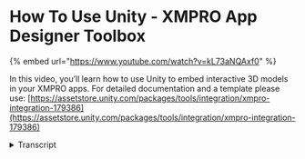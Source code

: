 # How To Use Unity - XMPRO App Designer Toolbox
{% embed url="https://www.youtube.com/watch?v=kL73aNQAxf0" %}

In this video, you’ll learn how to use Unity to embed interactive 3D models in your XMPRO apps. For detailed documentation and a template please use: [https://assetstore.unity.com/packages/tools/integration/xmpro-integration-179386](https://assetstore.unity.com/packages/tools/integration/xmpro-integration-179386)
<details>
<summary>Transcript</summary>in this video we are going to go over

how to configure a unity control

for use in app designer first you must

find the unity control in the

blocks panel right here search for unity

drag it onto the screen then you can

save

now we have a unity control on app

designer

after we click on the unity control here

to configure it we go to

block properties you'll see these three

tabs here

appearance we have the visibility rather

not unity is visible

the loading bar image if you want would

be the image that would show

while unity is loading in this case i do

not want a loading bar image so i'm

going to leave it blank

if you'd like to change the unity bar

color while it's loading in

you can change this color here to

whatever you would like in this case i

will set it to red behaviors where

all the important stuff is so within

this we have the code file the data file

in the framework file

these come from the unity build itself

so

they will map one to one to the file

that is given to you

so in this case our unity webassembly

code file

our unity data file and our unity

framework file we'll set these and now

it's ready to go

then if you want data you'll send that

through

same as any other control in app

designer you'll set the data source as

whatever you need it to

and you'll save filter it sort it

and it's ready to go and we'll receive

data

as it should then we

launch it we should see a loading bar

you
</details>